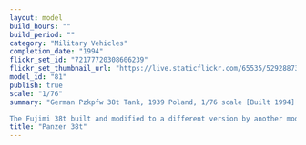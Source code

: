 ```yaml
---
layout: model
build_hours: ""
build_period: ""
category: "Military Vehicles"
completion_date: "1994"
flickr_set_id: "72177720308606239"
flickr_set_thumbnail_url: "https://live.staticflickr.com/65535/52928873940_4a998d00ab_m.jpg"
model_id: "81"
publish: true
scale: "1/76"
summary: "German Pzkpfw 38t Tank, 1939 Poland, 1/76 scale [Built 1994]

The Fujimi 38t built and modified to a different version by another modeler. He  altered the glacis plate and the idlers quite skillfully - all I did was modify the sprocket teeth to accept the tracks and paint the vehicle. This was the last of these 2nd hand, away from home projects that I started. It was an unsatisfying process that resulted in an unsatisfying model."
title: "Panzer 38t"
---
```



